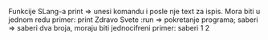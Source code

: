 Funkcije SLang-a
print => unesi komandu i posle nje text za ispis. Mora biti u jednom redu
primer: print Zdravo Svete
:run => pokretanje programa;
saberi => saberi dva broja, moraju biti jednocifreni
primer: saberi 1 2
